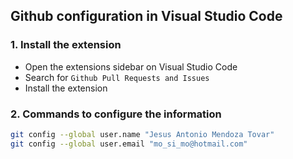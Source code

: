 ## Github configuration in Visual Studio Code
### 1. Install the extension
- Open the extensions sidebar on Visual Studio Code
- Search for `Github Pull Requests and Issues`
- Install the extension
### 2. Commands to configure the information

```bash
git config --global user.name "Jesus Antonio Mendoza Tovar"
git config --global user.email "mo_si_mo@hotmail.com"
```